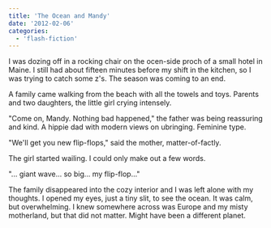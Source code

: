 ```yaml
---
title: 'The Ocean and Mandy'
date: '2012-02-06'
categories:
  - 'flash-fiction'
---
```


I was dozing off in a rocking chair on the ocen-side proch of a small hotel in
Maine. I still had about fifteen minutes before my shift in the kitchen, so I
was trying to catch some z's. The season was coming to an end.

<!-- truncate -->


A family came walking from the beach with all the towels and toys. Parents and
two daughters, the little girl crying intensely.

"Come on, Mandy. Nothing bad happened," the father was being reassuring and
kind. A hippie dad with modern views on ubringing. Feminine type.

"We'll get you new flip-flops," said the mother, matter-of-factly.

The girl started wailing. I could only make out a few words.

"... giant wave... so big... my flip-flop..."

The family disappeared into the cozy interior and I was left alone with my
thoughts. I opened my eyes, just a tiny slit, to see the ocean. It was calm, but
overwhelming. I knew somewhere across was Europe and my misty motherland, but
that did not matter. Might have been a different planet.

